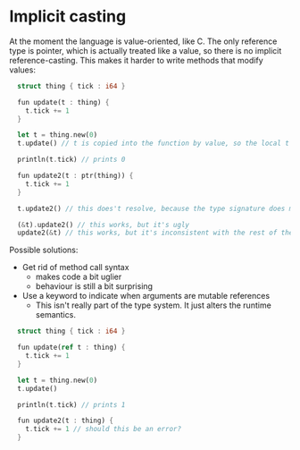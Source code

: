 
# Implicit casting

At the moment the language is value-oriented, like C. The only reference type is pointer, which is actually treated like a value, so there is no implicit reference-casting. This makes it harder to write methods that modify values:

```rust
  struct thing { tick : i64 }

  fun update(t : thing) {
    t.tick += 1
  }

  let t = thing.new(0)
  t.update() // t is copied into the function by value, so the local t is unmodified

  println(t.tick) // prints 0

  fun update2(t : ptr(thing)) {
    t.tick += 1
  }

  t.update2() // this does't resolve, because the type signature does match. Can't auto-cast t to a pointer.

  (&t).update2() // this works, but it's ugly
  update2(&t) // this works, but it's inconsistent with the rest of the language
```

Possible solutions:
  - Get rid of method call syntax
    - makes code a bit uglier
    - behaviour is still a bit surprising
  - Use a keyword to indicate when arguments are mutable references
    - This isn't really part of the type system. It just alters the runtime semantics.

```rust
  struct thing { tick : i64 }

  fun update(ref t : thing) {
    t.tick += 1
  }

  let t = thing.new(0)
  t.update()

  println(t.tick) // prints 1

  fun update2(t : thing) {
    t.tick += 1 // should this be an error?
  }
```
